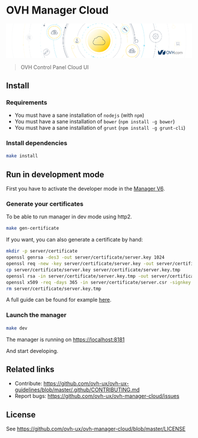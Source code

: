 # OVH Manager Cloud

![ovh-manager-cloud-banner](cloudBanner.png)

> OVH Control Panel Cloud UI

## Install

### Requirements

* You must have a sane installation of ``nodejs`` (with ``npm``)
* You must have a sane installation of ``bower`` (``npm install -g bower``)
* You must have a sane installation of ``grunt`` (``npm install -g grunt-cli``)

### Install dependencies

```bash
make install
```

## Run in development mode

First you have to activate the developer mode in the [Manager V6](https://www.ovh.com/manager/dedicated/#/useraccount/advanced).

### Generate your certificates

To be able to run manager in dev mode using http2.

```bash
make gen-certificate
```

If you want, you can also generate a certificate by hand:

```bash
mkdir -p server/certificate
openssl genrsa -des3 -out server/certificate/server.key 1024
openssl req -new -key server/certificate/server.key -out server/certificate/server.csr
cp server/certificate/server.key server/certificate/server.key.tmp
openssl rsa -in server/certificate/server.key.tmp -out server/certificate/server.key
openssl x509 -req -days 365 -in server/certificate/server.csr -signkey server/certificate/server.key -out server/certificate/server.crt
rm server/certificate/server.key.tmp
```

A full guide can be found for example [here](https://www.akadia.com/services/ssh_test_certificate.html).

### Launch the manager

```bash
make dev
```

The manager is running on [https://localhost:8181](https://localhost:8181)

And start developing.

## Related links

 * Contribute: https://github.com/ovh-ux/ovh-ux-guidelines/blob/master/.github/CONTRIBUTING.md
 * Report bugs: https://github.com/ovh-ux/ovh-manager-cloud/issues

## License

See https://github.com/ovh-ux/ovh-manager-cloud/blob/master/LICENSE
